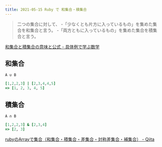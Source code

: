 ```yaml
---
title: 2021-05-15 Ruby で 和集合・積集合
---
```


> 二つの集合に対して、
> -「少なくとも片方に入っているもの」を集めた集合を和集合と言う。
> -「両方ともに入っているもの」を集めた集合を積集合と言う。

[和集合と積集合の意味と公式 - 具体例で学ぶ数学](https://mathwords.net/wasyugou)

## 和集合

`A ∪ B`

```rb
[1,2,2,3] | [2,3,4,4,5]
=> [1, 2, 3, 4, 5]
```

## 積集合

`A ∩ B`

```rb
[1,2,2,3] & [2,3,4]
=> [2, 3]
```

[rubyのArrayで集合（和集合・積集合・差集合・対称差集合・補集合） - Qiita](https://qiita.com/namitop/items/be11c007da456ea95735)
